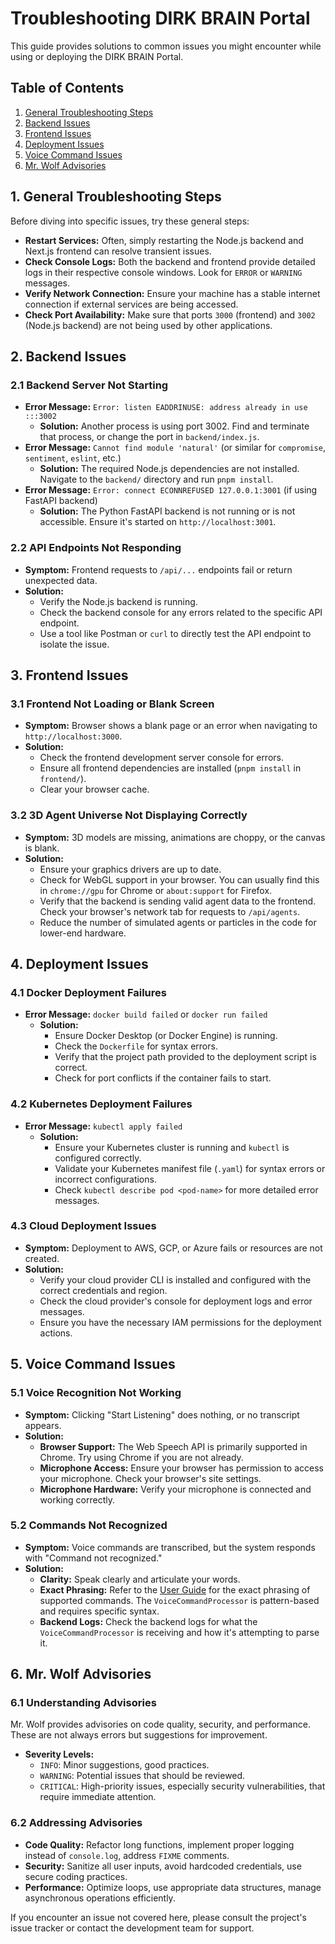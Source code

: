 # Troubleshooting DIRK BRAIN Portal

This guide provides solutions to common issues you might encounter while using or deploying the DIRK BRAIN Portal.

## Table of Contents

1.  [General Troubleshooting Steps](#1-general-troubleshooting-steps)
2.  [Backend Issues](#2-backend-issues)
3.  [Frontend Issues](#3-frontend-issues)
4.  [Deployment Issues](#4-deployment-issues)
5.  [Voice Command Issues](#5-voice-command-issues)
6.  [Mr. Wolf Advisories](#6-mr-wolf-advisories)

## 1. General Troubleshooting Steps

Before diving into specific issues, try these general steps:

*   **Restart Services:** Often, simply restarting the Node.js backend and Next.js frontend can resolve transient issues.
*   **Check Console Logs:** Both the backend and frontend provide detailed logs in their respective console windows. Look for `ERROR` or `WARNING` messages.
*   **Verify Network Connection:** Ensure your machine has a stable internet connection if external services are being accessed.
*   **Check Port Availability:** Make sure that ports `3000` (frontend) and `3002` (Node.js backend) are not being used by other applications.

## 2. Backend Issues

### 2.1 Backend Server Not Starting

*   **Error Message:** `Error: listen EADDRINUSE: address already in use :::3002`
    *   **Solution:** Another process is using port 3002. Find and terminate that process, or change the port in `backend/index.js`.
*   **Error Message:** `Cannot find module 'natural'` (or similar for `compromise`, `sentiment`, `eslint`, etc.)
    *   **Solution:** The required Node.js dependencies are not installed. Navigate to the `backend/` directory and run `pnpm install`.
*   **Error Message:** `Error: connect ECONNREFUSED 127.0.0.1:3001` (if using FastAPI backend)
    *   **Solution:** The Python FastAPI backend is not running or is not accessible. Ensure it's started on `http://localhost:3001`.

### 2.2 API Endpoints Not Responding

*   **Symptom:** Frontend requests to `/api/...` endpoints fail or return unexpected data.
*   **Solution:**
    *   Verify the Node.js backend is running.
    *   Check the backend console for any errors related to the specific API endpoint.
    *   Use a tool like Postman or `curl` to directly test the API endpoint to isolate the issue.

## 3. Frontend Issues

### 3.1 Frontend Not Loading or Blank Screen

*   **Symptom:** Browser shows a blank page or an error when navigating to `http://localhost:3000`.
*   **Solution:**
    *   Check the frontend development server console for errors.
    *   Ensure all frontend dependencies are installed (`pnpm install` in `frontend/`).
    *   Clear your browser cache.

### 3.2 3D Agent Universe Not Displaying Correctly

*   **Symptom:** 3D models are missing, animations are choppy, or the canvas is blank.
*   **Solution:**
    *   Ensure your graphics drivers are up to date.
    *   Check for WebGL support in your browser. You can usually find this in `chrome://gpu` for Chrome or `about:support` for Firefox.
    *   Verify that the backend is sending valid agent data to the frontend. Check your browser's network tab for requests to `/api/agents`.
    *   Reduce the number of simulated agents or particles in the code for lower-end hardware.

## 4. Deployment Issues

### 4.1 Docker Deployment Failures

*   **Error Message:** `docker build failed` or `docker run failed`
    *   **Solution:**
        *   Ensure Docker Desktop (or Docker Engine) is running.
        *   Check the `Dockerfile` for syntax errors.
        *   Verify that the project path provided to the deployment script is correct.
        *   Check for port conflicts if the container fails to start.

### 4.2 Kubernetes Deployment Failures

*   **Error Message:** `kubectl apply failed`
    *   **Solution:**
        *   Ensure your Kubernetes cluster is running and `kubectl` is configured correctly.
        *   Validate your Kubernetes manifest file (`.yaml`) for syntax errors or incorrect configurations.
        *   Check `kubectl describe pod <pod-name>` for more detailed error messages.

### 4.3 Cloud Deployment Issues

*   **Symptom:** Deployment to AWS, GCP, or Azure fails or resources are not created.
*   **Solution:**
    *   Verify your cloud provider CLI is installed and configured with the correct credentials and region.
    *   Check the cloud provider's console for deployment logs and error messages.
    *   Ensure you have the necessary IAM permissions for the deployment actions.

## 5. Voice Command Issues

### 5.1 Voice Recognition Not Working

*   **Symptom:** Clicking "Start Listening" does nothing, or no transcript appears.
*   **Solution:**
    *   **Browser Support:** The Web Speech API is primarily supported in Chrome. Try using Chrome if you are not already.
    *   **Microphone Access:** Ensure your browser has permission to access your microphone. Check your browser's site settings.
    *   **Microphone Hardware:** Verify your microphone is connected and working correctly.

### 5.2 Commands Not Recognized

*   **Symptom:** Voice commands are transcribed, but the system responds with "Command not recognized."
*   **Solution:**
    *   **Clarity:** Speak clearly and articulate your words.
    *   **Exact Phrasing:** Refer to the [User Guide](user-guide/README.md) for the exact phrasing of supported commands. The `VoiceCommandProcessor` is pattern-based and requires specific syntax.
    *   **Backend Logs:** Check the backend logs for what the `VoiceCommandProcessor` is receiving and how it's attempting to parse it.

## 6. Mr. Wolf Advisories

### 6.1 Understanding Advisories

Mr. Wolf provides advisories on code quality, security, and performance. These are not always errors but suggestions for improvement.

*   **Severity Levels:**
    *   `INFO`: Minor suggestions, good practices.
    *   `WARNING`: Potential issues that should be reviewed.
    *   `CRITICAL`: High-priority issues, especially security vulnerabilities, that require immediate attention.

### 6.2 Addressing Advisories

*   **Code Quality:** Refactor long functions, implement proper logging instead of `console.log`, address `FIXME` comments.
*   **Security:** Sanitize all user inputs, avoid hardcoded credentials, use secure coding practices.
*   **Performance:** Optimize loops, use appropriate data structures, manage asynchronous operations efficiently.

If you encounter an issue not covered here, please consult the project's issue tracker or contact the development team for support.
